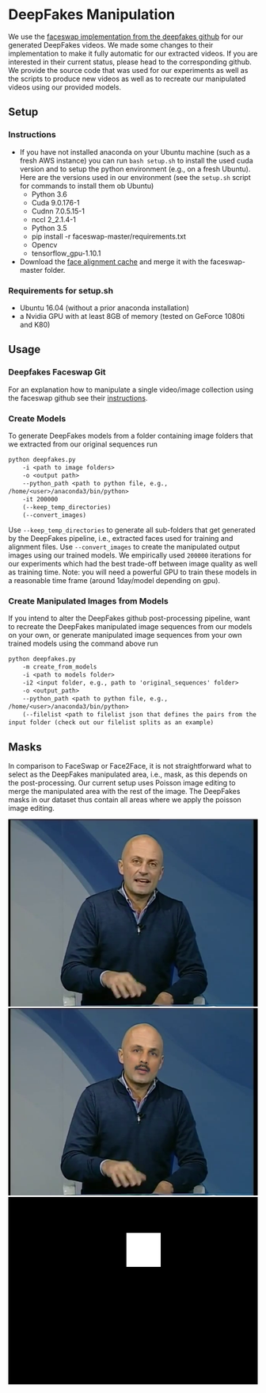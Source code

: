 # DeepFakes Manipulation

We use the [faceswap implementation from the deepfakes github](https://github.com/deepfakes/faceswap) for our generated DeepFakes videos. We made some changes to their implementation to make it fully automatic for our extracted videos. If you are interested in their current status, please head to the corresponding github.
We provide the source code that was used for our experiments as well as the scripts to produce new videos as well as to recreate our manipulated videos using our provided models.


## Setup

### Instructions

- If you have not installed anaconda on your Ubuntu machine (such as a fresh AWS instance) you can run `bash setup.sh` to install the used cuda version and to setup the python environment (e.g., on a fresh Ubuntu). Here are the versions used in our environment (see the `setup.sh` script for commands to install them ob Ubuntu)
    - Python 3.6
    - Cuda 9.0.176-1
    - Cudnn 7.0.5.15-1
    - nccl 2_2.1.4-1
    - Python 3.5
    - pip install -r faceswap-master/requirements.txt
    - Opencv
    - tensorflow_gpu-1.10.1 
- Download the [face alignment cache](http://kaldir.vc.in.tum.de/faceforensics/models/DeepFakes_face_alignment_cache.zip) and merge it with the faceswap-master folder.

### Requirements for setup.sh

- Ubuntu 16.04 (without a prior anaconda installation)
- a Nvidia GPU with at least 8GB of memory (tested on GeForce 1080ti and K80)

## Usage

### Deepfakes Faceswap Git
For an explanation how to manipulate a single video/image collection using the faceswap github see their [instructions](faceswap-master/USAGE.md).

### Create Models
To generate DeepFakes models from a folder containing image folders that we extracted from our original sequences run
```shell
python deepfakes.py
    -i <path to image folders>
    -o <output path>
    --python_path <path to python file, e.g., /home/<user>/anaconda3/bin/python>
    -it 200000
    (--keep_temp_directories)
    (--convert_images)
```
Use `--keep_temp_directories` to generate all sub-folders that get generated by the DeepFakes pipeline, i.e., extracted faces used for training and alignment files. Use `--convert_images` to create the manipulated output images using our trained models.
We empirically used `200000` iterations for our experiments which had the best trade-off between image quality as well as training time. Note: you will need a powerful GPU to train these models in a reasonable time frame (around 1day/model depending on gpu).    

### Create Manipulated Images from Models
If you intend to alter the DeepFakes github post-processing pipeline, want to recreate the DeepFakes manipulated image sequences from our models on your own, or generate manipulated image sequences from your own trained models using the command above run
```shell
python deepfakes.py
    -m create_from_models
    -i <path to models folder>
    -i2 <input folder, e.g., path to 'original_sequences' folder>
    -o <output_path>
    --python_path <path to python file, e.g., /home/<user>/anaconda3/bin/python>
    (--filelist <path to filelist json that defines the pairs from the input folder (check out our filelist splits as an example)
```
   
 ## Masks
 In comparison to FaceSwap or Face2Face, it is not straightforward what to select as the DeepFakes manipulated area, i.e., mask, as this depends on the post-processing. Our current setup uses Poisson image editing to merge the manipulated area with the rest of the image. The DeepFakes masks in our dataset thus contain all areas where we apply the poisson image editing.
 
 ![original image](../../images/ex_original.png) ![deepfakes](../../images/ex_deepfakes.png) ![deepfakes](../../images/ex_deepfakes_mask.png)